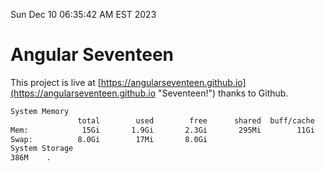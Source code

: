 Sun Dec 10 06:35:42 AM EST 2023

# Angular Seventeen


This project is live at [https://angularseventeen.github.io](https://angularseventeen.github.io "Seventeen!") thanks to Github.

```bash
System Memory
               total        used        free      shared  buff/cache   available
Mem:            15Gi       1.9Gi       2.3Gi       295Mi        11Gi        13Gi
Swap:          8.0Gi        17Mi       8.0Gi
System Storage
386M	.

